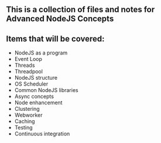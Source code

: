 ## This is a collection of files and notes for Advanced NodeJS Concepts

## Items that will be covered:
- NodeJS as a program
- Event Loop
- Threads
- Threadpool
- NodeJS structure
- OS Scheduler
- Common NodeJS libraries
- Async concepts
- Node enhancement
- Clustering
- Webworker
- Caching
- Testing
- Continuous integration
